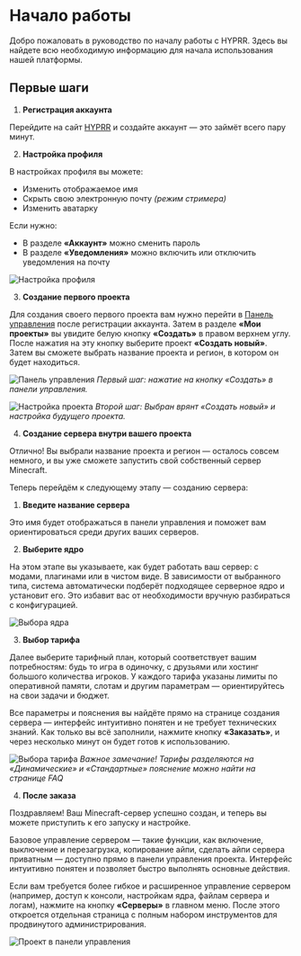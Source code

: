 # Начало работы

Добро пожаловать в руководство по началу работы с HYPRR. Здесь вы найдете всю необходимую информацию для начала использования нашей платформы.

## Первые шаги

1. **Регистрация аккаунта**
 
 Перейдите на сайт [HYPRR](https://hyprr.space/auth) и создайте аккаунт — это займёт всего пару минут.

2. **Настройка профиля**

 В настройках профиля вы можете:
 - Изменить отображаемое имя
 - Скрыть свою электронную почту *(режим стримера)*
 - Изменить аватарку

 Если нужно:
 - В разделе **«Аккаунт»** можно сменить пароль
 - В разделе **«Уведомления»** можно включить или отключить уведомления на почту

 ![Настройка профиля](../public/tutorials/ProfileSettings.png)

3. **Создание первого проекта**

 Для создания своего первого проекта вам нужно перейти в [Панель управления](https://hyprr.space/dashboard) после регистрации аккаунта. Затем в разделе **«Мои проекты»** вы увидите белую кнопку **«Создать»** в правом верхнем углу. После нажатия на эту кнопку выберите проект **«Создать новый»**. Затем вы сможете выбрать название проекта и регион, в котором он будет находиться.

 ![Панель управления](../public/tutorials/DashboardScreen.png)
 *Первый шаг: нажатие на кнопку «Создать» в панели управления.*

 ![Настройка проекта](../public/tutorials/ProjectSetup.png)
 *Второй шаг: Выбран врянт «Создать новый» и настройка будущего проекта.*

4. **Создание сервера внутри вашего проекта**

 Отлично! Вы выбрали название проекта и регион — осталось совсем немного, и вы уже сможете запустить свой собственный сервер Minecraft.

 Теперь перейдём к следующему этапу — созданию сервера:
 1. **Введите название сервера** 

 Это имя будет отображаться в панели управления и поможет вам ориентироваться среди других ваших серверов.

 2. **Выберите ядро**

 На этом этапе вы указываете, как будет работать ваш сервер: с модами, плагинами или в чистом виде. В зависимости от выбранного типа, система автоматически подберёт подходящее серверное ядро и установит его. Это избавит вас от необходимости вручную разбираться с конфигурацией.

 ![Выбора ядра](../public/tutorials/CreateServer.png)

 3. **Выбор тарифа**
 
 Далее выберите тарифный план, который соответствует вашим потребностям: будь то игра в одиночку, с друзьями или хостинг большого количества игроков. У каждого тарифа указаны лимиты по оперативной памяти, слотам и другим параметрам — ориентируйтесь на свои задачи и бюджет.

 Все параметры и пояснения вы найдёте прямо на странице создания сервера — интерфейс интуитивно понятен и не требует технических знаний. Как только вы всё заполнили, нажмите кнопку **«Заказать»**, и через несколько минут он будет готов к использованию.

 ![Выбора тарифа](../public/tutorials/PlansServer.png)
 *Важное замечание! Тарифы разделяются на «Динамические» и «Стандартные» пояснение можно найти на странице FAQ*

 4. **После заказа**

 Поздравляем! Ваш Minecraft-сервер успешно создан, и теперь вы можете приступить к его запуску и настройке.

 Базовое управление сервером — такие функции, как включение, выключение и перезагрузка, копирование айпи, сделать айпи сервера приватным — доступно прямо в панели управления проекта. Интерфейс интуитивно понятен и позволяет быстро выполнять основные действия.

 Если вам требуется более гибкое и расширенное управление сервером (например, доступ к консоли, настройкам ядра, файлам сервера и логам), нажмите на кнопку **«Серверы»** в главном меню. После этого откроется отдельная страница с полным набором инструментов для продвинутого администрирования.

![Проект в панели управления](../public/tutorials/DashboardServer.png)